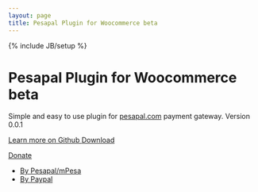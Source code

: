 ```yaml
---
layout: page
title: Pesapal Plugin for Woocommerce beta
---
```

{% include JB/setup %}

<div class="hero-unit">
  <h1>Pesapal Plugin for Woocommerce beta</h1>
  <p>Simple and easy to use plugin for <a href="http://pesapal.com">pesapal.com</a> payment gateway. Version 0.0.1</p>
  <p>
    <a class="btn btn-primary btn-large" href="https://github.com/Jakeii/woocommerce-pesapal">
      Learn more on Github <span class="icon-right-circled"></span>
    </a>
    <a class="btn btn-success btn-large" href="https://github.com/Jakeii/woocommerce-pesapal/archive/master.zip">
      Download <span class="icon-download"></span>
    </a>
  </p>
  <div class="btn-group">
      <a class="btn btn-warning dropdown-toggle" data-toggle="dropdown" href="#">
        Donate <span class="icon-down-open"></span>
      </a>
      <ul class="dropdown-menu" role="menu" aria-labelledby="dLabel">
       <li><a tabindex="-1" href="#">By Pesapal/mPesa</a></li>
       <li><a tabindex="-1" href="#">By Paypal</a></li>      
      </ul>
  </div>
  <!-- <p>
       <a class="btn btn-info btn-small">
      Donate with mPesa/pesapal <span class="icon-credit-card"></span>
    </a>
    <a class="btn btn-info btn-small">
      Donate with Paypal <span class="icon-credit-card"></span>
    </a>
  </p> -->
</div>


